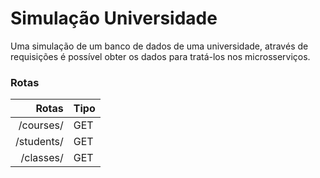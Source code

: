 # Simulação Universidade

Uma simulação de um banco de dados de uma universidade, através de requisições é possível obter os dados para tratá-los nos microsserviços.

### Rotas
| Rotas | Tipo |
|------:|------|
|/courses/|GET|
|/students/|GET|
|/classes/|GET|